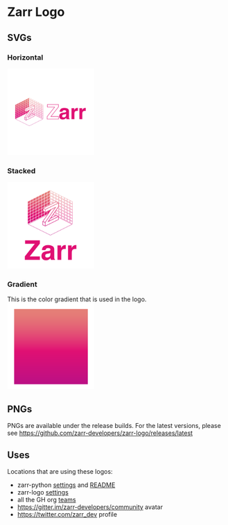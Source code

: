# Zarr Logo

## SVGs

### Horizontal
<img src="zarr-pink-horizontal.svg" alt="horizontal version of the zarr logo" style="width:200px"/>

### Stacked
<img src="zarr-pink-stacked.svg" alt="stacked version of the zarr logo" style="width:200px"/>

### Gradient
This is the color gradient that is used in the logo.
<img src="zarr-gradient.svg" alt="background gradient for zarr logo" style="width:200px"/>

## PNGs

PNGs are available under the release builds. For the latest versions,
please see https://github.com/zarr-developers/zarr-logo/releases/latest

## Uses

Locations that are using these logos:
* zarr-python [settings](https://github.com/zarr-developers/zarr-python/settings) and [README](https://github.com/zarr-developers/zarr-python/blob/master/README.md)
* zarr-logo [settings](https://github.com/zarr-developers/zarr-logo/settings)
* all the GH org [teams](https://github.com/orgs/zarr-developers/teams)
* https://gitter.im/zarr-developers/community avatar
* https://twitter.com/zarr_dev profile
